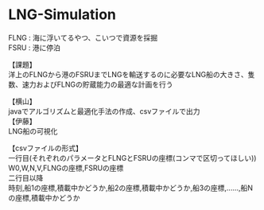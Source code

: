 # LNG-Simulation

FLNG : 海に浮いてるやつ、こいつで資源を採掘  
FSRU : 港に停泊

【課題】  
洋上のFLNGから港のFSRUまでLNGを輸送するのに必要なLNG船の大きさ、隻数、速力およびFLNGの貯蔵能力の最適な計画を行う  

【横山】  
javaでアルゴリズムと最適化手法の作成、csvファイルで出力  
【伊藤】  
LNG船の可視化  

【csvファイルの形式】  
一行目(それぞれのパラメータとFLNGとFSRUの座標(コンマで区切ってほしい))  
W0,W,N,V,FLNGの座標,FSRUの座標  
二行目以降  
時刻,船1の座標,積載中かどうか,船2の座標,積載中かどうか,船3の座標,......,船Nの座標,積載中かどうか


